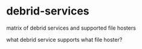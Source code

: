 # debrid-services

matrix of debrid services and supported file hosters

what debrid service supports what file hoster?

